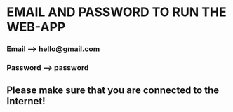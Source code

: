 # EMAIL AND PASSWORD TO RUN THE WEB-APP
### Email --> hello@gmail.com
### Password --> password

## Please make sure that you are connected to the Internet!
